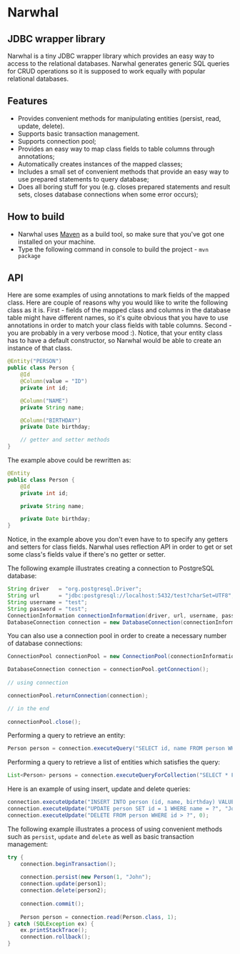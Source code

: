 Narwhal
=======

JDBC wrapper library
-----------------------------

Narwhal is a tiny JDBC wrapper library which provides an easy way to access to the relational databases.
Narwhal generates generic SQL queries for CRUD operations so it is supposed to work equally with popular relational databases.

Features
--------
* Provides convenient methods for manipulating entities (persist, read, update, delete).
* Supports basic transaction management.
* Supports connection pool;
* Provides an easy way to map class fields to table columns through annotations;
* Automatically creates instances of the mapped classes;
* Includes a small set of convenient methods that provide an easy way to use prepared statements to query database;
* Does all boring stuff for you (e.g. closes prepared statements and result sets, closes database connections when some error occurs);

How to build
------------
* Narwhal uses [Maven](http://maven.apache.org/) as a build tool, so make sure that you've got one installed on your machine.
* Type the following command in console to build the project - ``` mvn package ```

API
---
Here are some examples of using annotations to mark fields of the mapped class.
Here are couple of reasons why you would like to write the following class as it is.
First - fields of the mapped class and columns in the database table might have different names, so it's quite obvious that you have to use
annotations in order to match your class fields with table columns.
Second - you are probably in a very verbose mood :).
Notice, that your entity class has to have a default constructor, so Narwhal would be able to create an instance of that class.

```java
@Entity("PERSON")
public class Person {
    @Id
	@Column(value = "ID")
	private int id;

	@Column("NAME")
	private String name;

	@Column("BIRTHDAY")
	private Date birthday;

	// getter and setter methods
}
```

The example above could be rewritten as:

```java
@Entity
public class Person {
    @Id
	private int id;

	private String name;

	private Date birthday;
}
```

Notice, in the example above you don't even have to to specify any getters and setters for class fields.
Narwhal uses reflection API in order to get or set some class's fields value if there's no getter or setter.
	
The following example illustrates creating a connection to PostgreSQL database:

```java
String driver   = "org.postgresql.Driver";
String url      = "jdbc:postgresql://localhost:5432/test?charSet=UTF8";
String username = "test";
String password = "test";
ConnectionInformation connectionInformation(driver, url, username, password);
DatabaseConnection connection = new DatabaseConnection(connectionInformation);
```

You can also use a connection pool in order to create a necessary number of database connections:
	
```java
ConnectionPool connectionPool = new ConnectionPool(connectionInformation);

DatabaseConnection connection = connectionPool.getConnection();
	
// using connection

connectionPool.returnConnection(connection);

// in the end
	
connectionPool.close();
```

Performing a query to retrieve an entity:

```java
Person person = connection.executeQuery("SELECT id, name FROM person WHERE id = ?", Person.class, 1);
```	

Performing a query to retrieve a list of entities which satisfies the query:

```java
List<Person> persons = connection.executeQueryForCollection("SELECT * FROM person", Person.class);
```	
		
Here is an example of using insert, update and delete queries:

```java
connection.executeUpdate("INSERT INTO person (id, name, birthday) VALUES (?, ?, ?)", null, "John", new Date());
connection.executeUpdate("UPDATE person SET id = 1 WHERE name = ?", "John");
connection.executeUpdate("DELETE FROM person WHERE id > ?", 0);
```

The following example illustrates a process of using convenient methods such as ``` persist ```, ``` update ``` and ``` delete ``` as well as basic transaction management:

```java
try {
	connection.beginTransaction();
	
	connection.persist(new Person(1, "John");
	connection.update(person1);
	connection.delete(person2);
	
	connection.commit();
	
	Person person = connection.read(Person.class, 1);
} catch (SQLException ex) {
	ex.printStackTrace();
	connection.rollback();
}
```